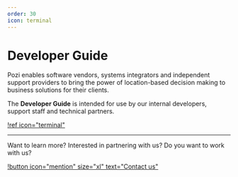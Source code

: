 ```yaml
---
order: 30
icon: terminal
---
```


# Developer Guide

Pozi enables software vendors, systems integrators and independent support providers to bring the power of location-based decision making to business solutions for their clients.

The **Developer Guide** is intended for use by our internal developers, support staff and technical partners.

[!ref icon="terminal"](/dev-guide/getting-started/)

---

Want to learn more? Interested in partnering with us? Do you want to work with us?

[!button icon="mention" size="xl" text="Contact us"](/contact/)
